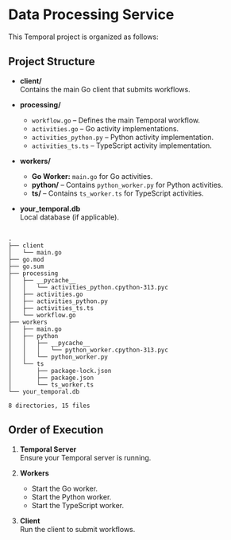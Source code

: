# Data Processing Service

This Temporal project is organized as follows:

## Project Structure

- **client/**  
  Contains the main Go client that submits workflows.

- **processing/**  
  - `workflow.go` – Defines the main Temporal workflow.  
  - `activities.go` – Go activity implementations.  
  - `activities_python.py` – Python activity implementation.  
  - `activities_ts.ts` – TypeScript activity implementation.

- **workers/**  
  - **Go Worker:** `main.go` for Go activities.  
  - **python/** – Contains `python_worker.py` for Python activities.  
  - **ts/** – Contains `ts_worker.ts` for TypeScript activities.

- **your_temporal.db**  
  Local database (if applicable).

```

.
├── client
│   └── main.go
├── go.mod
├── go.sum
├── processing
│   ├── __pycache__
│   │   └── activities_python.cpython-313.pyc
│   ├── activities.go
│   ├── activities_python.py
│   ├── activities_ts.ts
│   └── workflow.go
├── workers
│   ├── main.go
│   ├── python
│   │   ├── __pycache__
│   │   │   └── python_worker.cpython-313.pyc
│   │   └── python_worker.py
│   └── ts
│       ├── package-lock.json
│       ├── package.json
│       └── ts_worker.ts
└── your_temporal.db

8 directories, 15 files
```

## Order of Execution

1. **Temporal Server**  
   Ensure your Temporal server is running.

2. **Workers**  
   - Start the Go worker.  
   - Start the Python worker.  
   - Start the TypeScript worker.

3. **Client**  
   Run the client to submit workflows.

